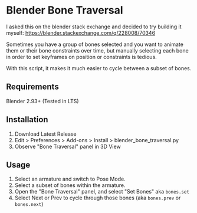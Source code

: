 # Blender Bone Traversal

I asked this on the blender stack exchange and decided to try building it myself:
https://blender.stackexchange.com/q/228008/70346

Sometimes you have a group of bones selected and you want to animate them or their bone constraints over time, but manually selecting each bone in order to set keyframes on position or constraints is tedious.

With this script, it makes it much easier to cycle between a subset of bones.

## Requirements
Blender 2.93+ (Tested in LTS)

## Installation
1. Download Latest Release
2. Edit > Preferences > Add-ons > Install > blender_bone_traversal.py
3. Observe "Bone Traversal" panel in 3D View

## Usage

1. Select an armature and switch to Pose Mode.
2. Select a subset of bones within the armature.
3. Open the "Bone Traversal" panel, and select "Set Bones" aka `bones.set`
4. Select Next or Prev to cycle through those bones (aka `bones.prev` or `bones.next`)
